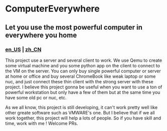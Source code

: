 # ComputerEverywhere
## Let you use the most powerful computer in everywhere you home

### [en_US](./README.md) | [zh_CN](README_zh-CN.md)

This project use a server and several client to work. We use Qemu to create some virtual machine and you some python app on the client to connect to the VM on the server. You can only buy single powerful computer or server at home or office and buy several ChromeBook like weak laptop or some nuc, and just connect these thin client with the strong server with these project. I believe this project gonna be useful when you want to use a ton of powerful workstation but only have a few of them but at the same time you have some old pc or nuc, etc.

As we all know, this project is still developing, it can't work pretty well like other greate software such as VMWARE's one. But I believe that if we all work together, this project will help a lots of people. So if you have skill and time, work with me ! Welcome PRs.